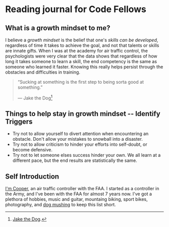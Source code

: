 # Reading journal for Code Fellows

## What is a growth mindset to me?

I believe a *growth mindset* is the belief that one's *skills can be developed*, regardless of time it takes to achieve the goal, and not that talents or skills are innate gifts. When I was at the academy for air traffic control, the psychologists were very clear that the data shows that regardless of how long it takes someone to learn a skill, the end competency is the same as someone who learned it faster. Knowing this really helps persist through the obstacles and difficulties in training. 

> “Sucking at something is the first step to being sorta good at something.”
>    
>   ― Jake the Dog[^1]

## Things to help stay in growth mindset -- Identify Triggers

  - Try not to allow yourself to divert attention when encountering an obstacle. Don't allow your mistakes to snowball into a disaster.
  - Try not to allow criticism to hinder your efforts into self-doubt, or become defensive.
  - Try not to let someone elses success hinder your own. We all learn at a different pace, but the end results are statistically the same.

## Self Introduction

  [I'm Cooper](https://github.com/Cooper-Softdev), an air traffic controller with the FAA. I started as a controller in the Army, and I've been with the FAA for almost 7 years now. I've got a plethora of hobbies, music and guitar, mountaing biking, sport bikes, photography, and [dog mushing](https://imgur.com/a/bpJ8ZgA) to keep this list short.
  
[^1]: [Jake the Dog](https://youtu.be/Gu8YiTeU9XU).

